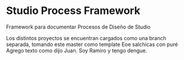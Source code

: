 # Studio Process Framework
Framework para documentar Procesos de Diseño de Studio

Los distintos proyectos se encuentran cargados como una branch separada, tomando este master como template
Eoe salchicas con puré
Agrego texto como dijo Juan. Soy Ramiro y tengo dengue.
